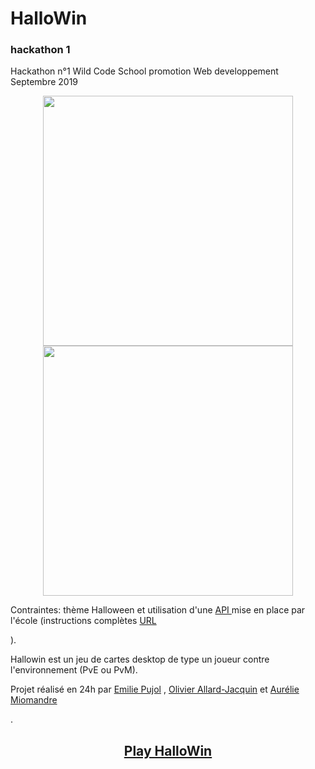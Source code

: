 # HalloWin
### hackathon 1


<p>Hackathon n°1 Wild Code School promotion Web developpement Septembre 2019</p>
<p align="center">
<img src="https://github.com/AurelieMio/hallowin/blob/master/Capture%20d%E2%80%99e%CC%81cran%202019-11-20%20a%CC%80%2008.28.54.png?raw=true" width="400" />

<img src="https://github.com/AurelieMio/hallowin/blob/master/Capture%20d%E2%80%99e%CC%81cran%202019-11-20%20a%CC%80%2008.28.27.png?raw=true" width="400" />
</p>
Contraintes: thème Halloween et utilisation d'une <a href="https://hackathon-wild-hackoween.herokuapp.com/"> API </a>mise en place par l'école (instructions complètes <a href="https://docs.google.com/presentation/d/15sNnQ4UOpn8vK86ktunxet4_It1kF3YArKpBLN11hrc/edit#slide=id.p">URL</a></p>).
<p>Hallowin est un jeu de cartes desktop de type un joueur contre l'environnement (PvE ou PvM).
  </p>
<p>Projet réalisé en 24h par 
<a href="https://github.com/EmilieWoolf/">Emilie Pujol</a> , <a href="https://github.com/Olivier9925">Olivier Allard-Jacquin</a> et
<a href="https://github.com/AurelieMio/">Aurélie Miomandre</a></p>.

## <p align="center" ><a href="https://olivier9925.github.io/hallowin/">Play HalloWin</a></p>
